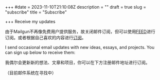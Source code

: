 +++
#date = 2023-11-10T21:10:08Z
description = ""
draft = true
slug = "subscribe"
title = "Subscribe"

+++
Receive my updates

由于Mailgun不再像免费用户提供服务，故关闭邮件订阅，但可以使用[FEED](https://feeds.feedburner.com/brando)进行订阅。或者根据自己喜欢的内容进行[订阅](/rss/)。

I send occasional email updates with new ideas, essays, and projects. You can sign up below to receive them:

我偶尔会更新新的想法、文章和项目，你可以在下方注册邮件地址进行订阅。

（目前邮件系统在寻找中）